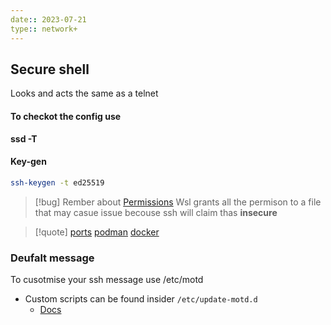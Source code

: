 ```yaml
---
date:: 2023-07-21
type:: network+
---
```

## Secure shell 
Looks and acts the same as a telnet

####  To checkot the config use 
 **ssd -T**

#### Key-gen 

```bash
ssh-keygen -t ed25519
```
>[!bug] Rember about [Permissions](/obisdian_ntoes/notes_obsidian/Linux/Permissions.md) 
>Wsl grants all the permison to a file that may casue issue becouse ssh will claim thas **insecure**


>[!quote] [ports](/ports/ports.md) [podman](/podman.md) [docker](/obisdian_ntoes/notes_obsidian/Linux/Docker/docker.md)



### Deufalt message 

To cusotmise your ssh message use /etc/motd

- Custom scripts can be found insider `/etc/update-motd.d`
    - [Docs](https://linuxconfig.org/how-to-change-welcome-message-motd-on-ubuntu-18-04-server)

